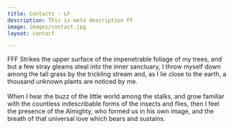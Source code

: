 ```yaml
---
title: Contacts - LF
description: This is meta description FF
image: images/contact.jpg
layout: contact

---
```

FFF Strikes the upper surface of the impenetrable foliage of my trees, and but a few stray gleams steal into the inner sanctuary, I throw myself down among the tall grass by the trickling stream and, as I lie close to the earth, a thousand unknown plants are noticed by me.<br><br>When I hear the buzz of the little world among the stalks, and grow familiar with the countless indescribable forms of the insects and flies, then I feel the presence of the Almighty, who formed us in his own image, and the breath of that universal love which bears and sustains.